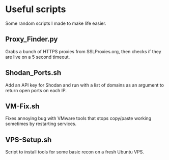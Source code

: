 # Useful scripts
Some random scripts I made to make life easier.    

## Proxy_Finder.py
Grabs a bunch of HTTPS proxies from SSLProxies.org, then checks if they are live on a 5 second timeout.

## Shodan_Ports.sh
Add an API key for Shodan and run with a list of domains as an argument to return open ports on each IP.

## VM-Fix.sh
Fixes annoying bug with VMware tools that stops copy/paste working sometimes by restarting services.

## VPS-Setup.sh
Script to install tools for some basic recon on a fresh Ubuntu VPS.
